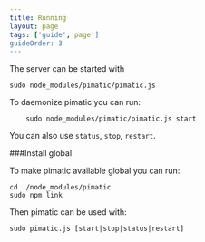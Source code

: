 ```yaml
---
title: Running
layout: page
tags: ['guide', page']
guideOrder: 3
---
```

The server can be started with 

    sudo node_modules/pimatic/pimatic.js

To daemonize pimatic you can run:

        sudo node_modules/pimatic/pimatic.js start

You can also use `status`, `stop`, `restart`.

###Install global

To make pimatic available global you can run:

    cd ./node_modules/pimatic
    sudo npm link

Then pimatic can be used with:

    sudo pimatic.js [start|stop|status|restart]